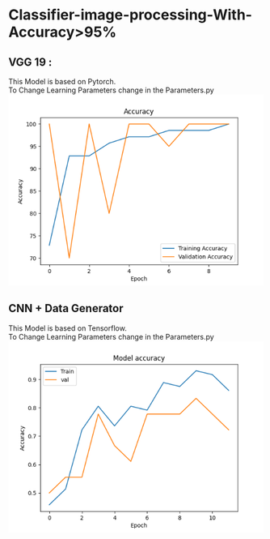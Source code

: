 # Classifier-image-processing-With-Accuracy>95%
 
## VGG 19 :
This Model is based on Pytorch.  
To Change Learning Parameters change in the Parameters.py  
![Image of Accuracy VGG](https://github.com/dhia-gharsallaoui/Classifier-image-processing/blob/cf0085302f78fe6fb62d3680b51f8f196614b3cf/accuracy%20vgg19.png)

## CNN + Data Generator
This Model is based on Tensorflow.  
To Change Learning Parameters change in the Parameters.py  
![Image of Accuracy CNN](https://github.com/dhia-gharsallaoui/Classifier-image-processing/blob/cf0085302f78fe6fb62d3680b51f8f196614b3cf/Figure_1%20cnn.png)
